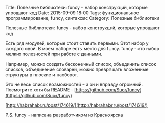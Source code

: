 Title: Полезные библиотеки: funcy - набор конструкций, которые упрощают код
Date: 2015-09-09 18:00
Tags: функциональное программирование, funcy, синтаксис
Category: Полезные библиотеки

Полезные библиотеки: funcy - набор конструкций, которые упрощают код

Есть ряд модулей, которые стоит ставить первыми. Этот набор у каждого свой. 
В моем наборе есть место для funcy. 
funcy - это набор мелких полезностей при работе с данными. 

Например, можно создать бесконечный список, объединить список списков, объединение словарей, можно превращать вложенные структуры в плоские и наоборот.

Это не весь список возможностей - а он и вправду огромный. Посмотрите хотя бы README - [https://github.com/Suor/funcy](https://github.com/Suor/funcy)

[http://habrahabr.ru/post/174619/](http://habrahabr.ru/post/174619/)

P.S. funcy - написана разработчиком из Красноярска
